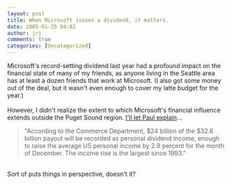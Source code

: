 ```yaml
---
layout: post
title: When Microsoft issues a dividend, it matters.
date: 2005-01-25 04:02
author: jrj
comments: true
categories: [Uncategorized]
---
```

Microsoft's record-setting dividend last year had a profound impact on the financial state of many of my friends, as anyone living in the Seattle area has at least a dozen friends that work at Microsoft. (I also got some money out of the deal, but it wasn't even enough to cover my latte budget for the year.)
<br />
<br />However, I didn't realize the extent to which Microsoft's financial influence extends outside the Puget Sound region. <a href="http://www.windowsitpro.com/windowspaulthurrott/Article/ArticleID/45159/windowspaulthurrott_45159.html" target="_blank">I'll let Paul explain</a>... <blockquote>"According to the Commerce Department, $24 billion of the $32.6 billion payout will be recorded as personal dividend income, enough to raise the average US personal income by 2.9 percent for the month of December. The income rise is the largest since 1993."</blockquote>
<br />Sort of puts things in perspective, doesn't it?
